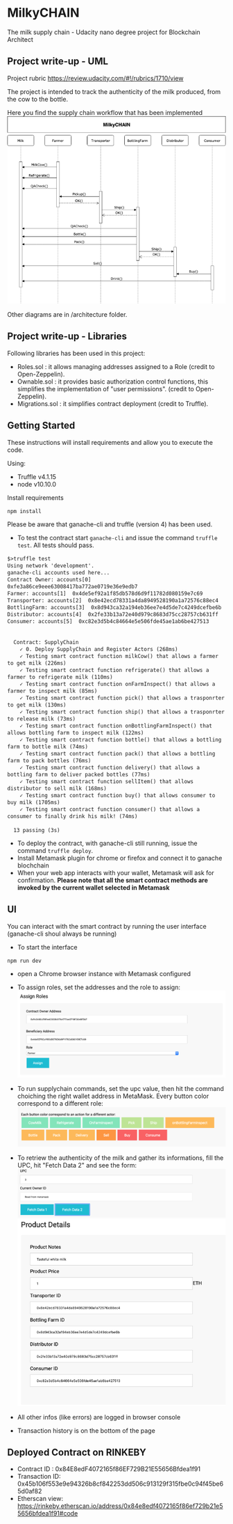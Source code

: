 # MilkyCHAIN
The milk supply chain - Udacity nano degree project for Blockchain Architect


## Project write-up - UML
Project rubric https://review.udacity.com/#!/rubrics/1710/view


The project is intended to track the authenticity of the milk produced, from the cow to the bottle.

Here you find the supply chain workflow that has been implemented
![Sequence Diagram](architecture/UdacityMilkyCHAIN_Sequence_Diagram.png)

Other diagrams are in /architecture folder.

## Project write-up - Libraries 
Following libraries has been used in this project:
*   Roles.sol : it allows managing addresses assigned to a Role (credit to Open-Zeppelin). 
*   Ownable.sol : it provides basic authorization control functions, this simplifies the implementation of "user permissions". (credit to Open-Zeppelin). 
*   Migrations.sol : it simplifies contract deployment (credit to Truffle). 

## Getting Started
These instructions will install requirements and allow you to execute the code.

Using:
- Truffle v4.1.15
- node v10.10.0


Install requirements 
```
npm install 
```

Please be aware that ganache-cli and truffle (version 4) has been used.


- To test the contract start ```ganache-cli``` and issue the command ```truffle test```.
All tests should pass.
``` 
$>truffle test
Using network 'development'.
ganache-cli accounts used here...
Contract Owner: accounts[0]  0xfe3a86ce9eee63008417ba772ae0719e36e9edb7
Farmer: accounts[1]  0x4de5ef92a1f85db578d6d9f11782d080159e7c69
Transporter: accounts[2]  0x8e42ecd78331a4da8949528190a1a72576c88ec4
BottlingFarm: accounts[3]  0x8d943ca32a194eb36ee7e4d5de7c4249dcefbe6b
Distributor: accounts[4]  0x2fe33b13a72e40d979c8683d75cc28757cb631ff
Consumer: accounts[5]  0xc82e3d5b4c84664e5e506fde45ae1ab6be427513


  Contract: SupplyChain
    ✓ 0. Deploy SupplyChain and Register Actors (268ms)
    ✓ Testing smart contract function milkCow() that allows a farmer to get milk (226ms)
    ✓ Testing smart contract function refrigerate() that allows a farmer to refrigerate milk (110ms)
    ✓ Testing smart contract function onFarmInspect() that allows a farmer to inspect milk (85ms)
    ✓ Testing smart contract function pick() that allows a trasponrter to get milk (130ms)
    ✓ Testing smart contract function ship() that allows a trasponrter to release milk (73ms)
    ✓ Testing smart contract function onBottlingFarmInspect() that allows bottling farm to inspect milk (122ms)
    ✓ Testing smart contract function bottle() that allows a bottling farm to bottle milk (74ms)
    ✓ Testing smart contract function pack() that allows a bottling farm to pack bottles (76ms)
    ✓ Testing smart contract function delivery() that allows a bottling farm to deliver packed bottles (77ms)
    ✓ Testing smart contract function sellItem() that allows distributor to sell milk (168ms)
    ✓ Testing smart contract function buy() that allows consumer to buy milk (1705ms)
    ✓ Testing smart contract function consumer() that allows a consumer to finally drink his milk! (74ms)

  13 passing (3s)

```
- To deploy the contract, with ganache-cli still running, issue the command ```truffle deploy```.
- Install Metamask plugin for chrome or firefox and connect it to ganache blochchain
- When your web app interacts with your wallet, Metamask will ask for confirmation. **Please note that all the smart contract methods are invoked by the current wallet selected in Metamask**

## UI 
You can interact with the smart contract by running the user interface (ganache-cli shoul always be running)
- To start the interface
```
npm run dev
```
- open a Chrome browser instance with Metamask configured
- To assign roles, set the addresses and the role to assign:
![AssignRoles](images/assignRoles.png)
- To run supplychain commands, set the upc value, then hit the command choiching the right wallet address in MetaMask. Every button color correspond to a different role:
![RunCommand](images/runCommand.png)

- To retriew the authenticity of the milk and gather its informations, fill the UPC, hit "Fetch Data 2" and see the form:
![RunCommand](images/getInfos.png)
![Infos](images/Infos.png)

- All other infos (like errors) are logged in browser console
- Transaction history is on the bottom of the page


## Deployed Contract on RINKEBY
*   Contract ID : 0x84E8edF4072165f86EF729B21E55656Bfdea1f91
*   Transaction ID:  0x45b106f553e9e94326b8cf842253dd506c913129f315fbe0c94f45be65d0af82
*   Etherscan view: https://rinkeby.etherscan.io/address/0x84e8edf4072165f86ef729b21e55656bfdea1f91#code




